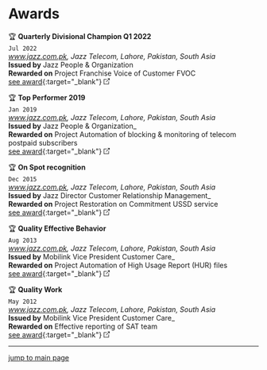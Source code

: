 # Awards

🏆 __Quarterly Divisional Champion Q1 2022__  
`Jul 2022`  
_www.jazz.com.pk, Jazz Telecom, Lahore, Pakistan, South Asia_  
__Issued by__ Jazz People & Organization   
__Rewarded on__ Project Franchise Voice of Customer FVOC  
[see award](../awards/assets/bachelor_abubakarriaz.jpg "see award picture"){:target="_blank"} ![External Link](../assets/external_link_icon_12_12.png)

🏆 __Top Performer 2019__  
`Jan 2019`  
_www.jazz.com.pk, Jazz Telecom, Lahore, Pakistan, South Asia_   
__Issued by__ Jazz People & Organization_  
__Rewarded on__ Project Automation of blocking & monitoring of telecom postpaid subscribers  
[see award](../awards/assets/bachelor_abubakarriaz.jpg "see award picture"){:target="_blank"} ![External Link](../assets/external_link_icon_12_12.png)

🏆 __On Spot recognition__  
`Dec 2015`  
_www.jazz.com.pk, Jazz Telecom, Lahore, Pakistan, South Asia_   
__Issued by__ Jazz Director Customer Relationship Management_  
__Rewarded on__ Project Restoration on Commitment USSD service  
[see award](../awards/assets/bachelor_abubakarriaz.jpg "see award picture"){:target="_blank"} ![External Link](../assets/external_link_icon_12_12.png)

🏆 __Quality Effective Behavior__  
`Aug 2013`  
_www.jazz.com.pk, Jazz Telecom, Lahore, Pakistan, South Asia_   
__Issued by__ Mobilink Vice President Customer Care_  
__Rewarded on__ Project Automation of High Usage Report (HUR) files  
[see award](../awards/assets/bachelor_abubakarriaz.jpg "see award picture"){:target="_blank"} ![External Link](../assets/external_link_icon_12_12.png)

🏆 __Quality Work__  
`May 2012`  
_www.jazz.com.pk, Jazz Telecom, Lahore, Pakistan, South Asia_  
__Issued by__ Mobilink Vice President Customer Care_  
__Rewarded on__ Effective reporting of SAT team  
[see award](../awards/assets/bachelor_abubakarriaz.jpg "see award picture"){:target="_blank"} ![External Link](../assets/external_link_icon_12_12.png)

---
[jump to main page](https://mabubakarriaz.github.io)
